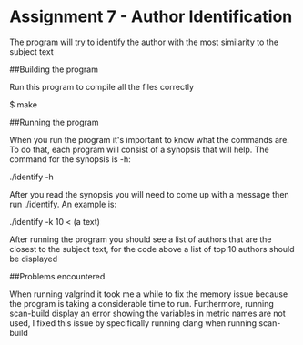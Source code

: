 # Assignment 7 - Author Identification 

The program will try to identify the author with the most similarity to the subject text

##Building the program

Run this program to compile all the files correctly

$ make

##Running the program

When you run the program it's important to know what the commands are. To do that, each program will consist of a synopsis that will help. The command for the synopsis is -h:

./identify -h

After you read the synopsis you will need to come up with a message then run ./identify. An example is:

./identify -k 10 < (a text)

After running the program you should see a list of authors that are the closest to the subject text, for the code above a list of top 10 authors should be displayed

##Problems encountered

When running valgrind it took me a while to fix the memory issue because the program is taking a considerable time to run. Furthermore, running scan-build display an error showing the variables in metric names are not used, I fixed this issue by specifically running clang when running scan-build
